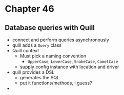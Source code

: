 # Chapter 46

## Database queries with Quill
- connect and perform queries asynchronously
- quill adds a `Query` class
- Quill context
  - Must pick a naming convention
    - `UpperCase`, `LowerCase`, `SnakeCase`, `CamelCase`
  - supply config instance with location and driver
- quill provides a DSL
  - generates the SQL
  - put it functions/methods, I guess?
- 
